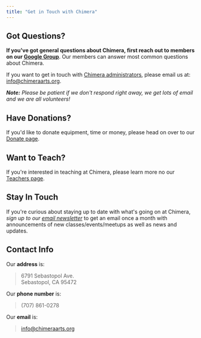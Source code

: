 ```yaml
---
title: "Get in Touch with Chimera"
---
```



## Got Questions?

**If you've got general questions about Chimera, first reach out to members on our [Google Group](https://groups.google.com/forum/#!forum/chimera-art-space)**. Our members can answer most common questions about Chimera. 

If you want to get in touch with [Chimera administrators](/about/leadership/), please email us at: [info@chimeraarts.org](mailto:info@chimeraarts.org). 

***Note:** Please be patient if we don't respond right away, we get lots of email and we are all volunteers!*


## Have Donations?

If you'd like to donate equipment, time or money, please head on over to our [Donate page](/donate/).


## Want to Teach?

If you're interested in teaching at Chimera, please learn more no our [Teachers page](/about/teaching/).


## Stay In Touch

If you're curious about staying up to date with what's going on at Chimera, *sign up to our [email newsletter](http://eepurl.com/zRv7D)* to get an email once a month with announcements of new classes/events/meetups as well as news and updates. 


## Contact Info

Our **address** is:

> 6791 Sebastopol Ave.  
Sebastopol, CA 95472

Our **phone number** is: 

> (707) 861-0278

Our **email** is: 

> [info@chimeraarts.org](mailto:info@chimeraarts.org)
